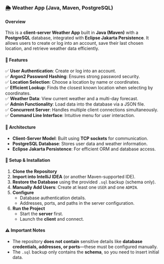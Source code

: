 ### 🌦️ Weather App (Java, Maven, PostgreSQL)

#### Overview  
This is a **client-server Weather App** built in **Java (Maven)** with a **PostgreSQL** database, integrated with **Eclipse Jakarta Persistence**. It allows users to create or log into an account, save their last chosen location, and retrieve weather data efficiently.

#### 🔹 Features  
✅ **User Authentication**: Create or log into an account.  
✅ **Argon2 Password Hashing**: Ensures strong password security.  
✅ **Location Selection**: Choose a location by name or coordinates.  
✅ **Efficient Lookup**: Finds the closest known location when selecting by coordinates.  
✅ **Weather Data**: View current weather and a multi-day forecast.  
✅ **Admin Functionality**: Load data into the database via a JSON file.  
✅ **Concurrent Server**: Handles multiple client connections simultaneously.  
✅ **Command Line Interface**: Intuitive menu for user interaction.  

#### 🏦 Architecture  
- **Client-Server Model**: Built using **TCP sockets** for communication.  
- **PostgreSQL Database**: Stores user data and weather information.  
- **Eclipse Jakarta Persistence**: For efficient ORM and database access.  

#### 🚀 Setup & Installation  
1. **Clone the Repository**  
2. **Import into IntelliJ IDEA** (or another Maven-supported IDE).  
3. **Restore the Database** using the provided `.sql` backup (schema only).  
4. **Manually Add Users**: Create at least one `USER` and one `ADMIN`.  
5. **Configure**  
   - Database authentication details.  
   - Addresses, ports, and paths in the server configuration.  
6. **Run the Project**  
   - Start the **server** first.  
   - Launch the **client** and connect.  

#### ⚠️ Important Notes  
- The repository **does not contain** sensitive details like **database credentials, addresses, or ports**—these must be configured manually.  
- The `.sql` backup only contains the **schema**, so you need to insert initial data.  


